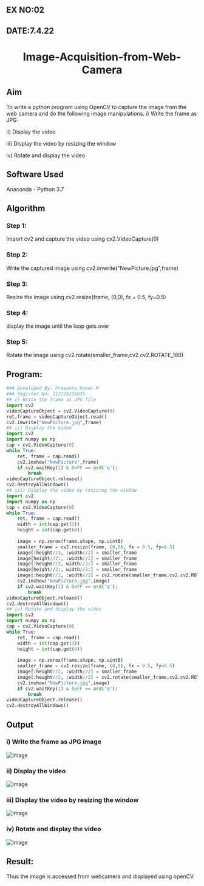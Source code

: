 ## EX NO:02
## DATE:7.4.22
# <p align="center">Image-Acquisition-from-Web-Camera
## Aim

To write a python program using OpenCV to capture the image from the web camera and do the following image manipulations.
i) Write the frame as JPG 

ii) Display the video

iii) Display the video by resizing the window

iv) Rotate and display the video

## Software Used
Anaconda - Python 3.7
## Algorithm
### Step 1:
Import cv2 and capture the video using cv2.VideoCapture(0)

### Step 2:
Write the captured image using cv2.imwrite("NewPicture.jpg",frame)

### Step 3:
Resize the image using cv2.resize(frame, (0,0), fx = 0.5, fy=0.5)

### Step 4:
display the image until the loop gets over

### Step 5:
Rotate the image using cv2.rotate(smaller_frame,cv2.cv2.ROTATE_180)

## Program:
``` Python
### Developed By: Prasanna Kumar M
### Register No: 212220230035
## i) Write the frame as JPG file
import cv2
videoCaptureObject = cv2.VideoCapture(0)
ret,frame = videoCaptureObject.read()
cv2.imwrite("NewPicture.jpg",frame)
## ii) Display the video
import cv2
import numpy as np
cap = cv2.VideoCapture(0)
while True:
    ret, frame = cap.read()
    cv2.imshow("NewPicture",frame)
    if cv2.waitKey(1) & 0xFF == ord('q'):
        break
videoCaptureObject.release()
cv2.destroyAllWindows()
## iii) Display the video by resizing the window
import cv2
import numpy as np
cap = cv2.VideoCapture(0)
while True:
    ret, frame = cap.read()
    width = int(cap.get(3))
    height = int(cap.get(4))
    
    image = np.zeros(frame.shape, np.uint8)
    smaller_frame = cv2.resize(frame, (0,0), fx = 0.5, fy=0.5)
    image[:height//2, :width//2] = smaller_frame
    image[height//2:, :width//2] = smaller_frame
    image[:height//2, width//2:] = smaller_frame
    image[height//2:, width//2:] = smaller_frame
    image[:height//2, :width//2] = cv2.rotate(smaller_frame,cv2.cv2.ROTATE_180)
    cv2.imshow("NewPicture.jpg",image)
    if cv2.waitKey(1) & 0xFF == ord('q'):
        break
videoCaptureObject.release()
cv2.destroyAllWindows()
## iv) Rotate and display the video
import cv2
import numpy as np
cap = cv2.VideoCapture(0)
while True:
    ret, frame = cap.read()
    width = int(cap.get(3))
    height = int(cap.get(4))
    
    image = np.zeros(frame.shape, np.uint8)
    smaller_frame = cv2.resize(frame, (0,0), fx = 0.5, fy=0.5)
    image[:height//2, :width//2] = smaller_frame
    image[:height//2, :width//2] = cv2.rotate(smaller_frame,cv2.cv2.ROTATE_180)
    cv2.imshow("NewPicture.jpg",image)
    if cv2.waitKey(1) & 0xFF == ord('q'):
        break
videoCaptureObject.release()
cv2.destroyAllWindows()
```
## Output

### i) Write the frame as JPG image
![image](https://user-images.githubusercontent.com/75235128/161367607-f29bdf7e-ea2f-441c-9c10-e3653f01e3df.png)

### ii) Display the video
![image](https://user-images.githubusercontent.com/75235090/161997842-45118499-5263-454a-9f78-03802bd32bf3.png)

### iii) Display the video by resizing the window
![image](https://user-images.githubusercontent.com/75235090/161996922-5964286b-e9c0-4cb1-9f52-44034289fb6b.png)


### iv) Rotate and display the video
![image](https://user-images.githubusercontent.com/75235090/161999196-91ee6100-00cb-4eee-b28c-8ca255f6c954.png)

## Result:
Thus the image is accessed from webcamera and displayed using openCV.
